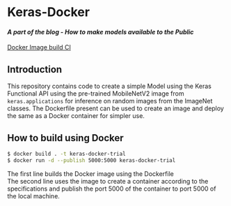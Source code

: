 # Keras-Docker
#### _A part of the blog - How to make models available to the Public_
[Docker Image build CI](https://github.com/suvadityamuk/KerasDocker/actions/workflows/docker-build.yaml/badge.svg)

## Introduction

This repository contains code to create a simple Model using the Keras Functional API using the pre-trained MobileNetV2 image from `keras.applications` for inference on random images from the ImageNet classes. The Dockerfile present can be used to create an image and deploy the same as a Docker container for simpler use. 

## How to build using Docker

```bash
$ docker build . -t keras-docker-trial
$ docker run -d --publish 5000:5000 keras-docker-trial
```

The first line builds the Docker image using the Dockerfile  
The second line uses the image to create a container according to the specifications and publish the port 5000 of the container to port 5000 of the local machine. 